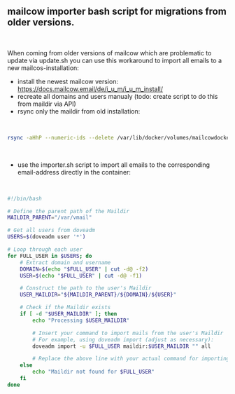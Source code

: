 ## mailcow importer bash script for migrations from older versions.
&nbsp;

When coming from older versions of mailcow which are problematic to update via update.sh you can use this workaround to import all emails to a new mailcos-installation:
&nbsp;

- install the newest mailcow version: https://docs.mailcow.email/de/i_u_m/i_u_m_install/
- recreate all domains and users manualy (todo: create script to do this from maildir via API)
- rsync only the maildir from old installation:

&nbsp;
```bash
rsync -aHhP --numeric-ids --delete /var/lib/docker/volumes/mailcowdockerized_vmail-vol-1/_data/ root@host:/var/lib/docker/volumes/mailcowdockerized_vmail-vol-1/_data
```
&nbsp;
- use the importer.sh script to import all emails to the corresponding email-address directly in the container:

&nbsp;
```bash
#!/bin/bash

# Define the parent path of the Maildir
MAILDIR_PARENT="/var/vmail"

# Get all users from doveadm
USERS=$(doveadm user '*')

# Loop through each user
for FULL_USER in $USERS; do
    # Extract domain and username
    DOMAIN=$(echo "$FULL_USER" | cut -d@ -f2)
    USER=$(echo "$FULL_USER" | cut -d@ -f1)

    # Construct the path to the user's Maildir
    USER_MAILDIR="${MAILDIR_PARENT}/${DOMAIN}/${USER}"

    # Check if the Maildir exists
    if [ -d "$USER_MAILDIR" ]; then
        echo "Processing $USER_MAILDIR"

        # Insert your command to import mails from the user's Maildir
        # For example, using doveadm import (adjust as necessary):
        doveadm import -u $FULL_USER maildir:$USER_MAILDIR "" all

        # Replace the above line with your actual command for importing mails.
    else
        echo "Maildir not found for $FULL_USER"
    fi
done
```

